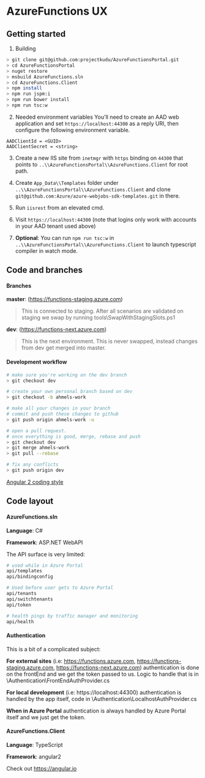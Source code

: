 # AzureFunctions UX

## Getting started

1. Building

 ``` bash
> git clone git@github.com:projectkudu/AzureFunctionsPortal.git
> cd AzureFunctionsPortal
> nuget restore
> msbuild AzureFunctions.sln
> cd AzureFunctions.Client
> npm install
> npm run jspm:i
> npm run bower install
> npm run tsc:w
 ```

2. Needed environment variables
You'll need to create an AAD web application and set `https://localhost:44300` as a reply URI, then configure the following environment variable.

 ```
AADClientId = <GUID>
AADClientSecret = <string>
 ```

3. Create a new IIS site from `inetmgr` with `https` binding on `44300` that points to `..\\AzureFunctionsPortal\\AzureFunctions.Client` for root path.

4. Create `App_Data\\Templates` folder under `..\\AzureFunctionsPortal\\AzureFunctions.Client` and clone `git@github.com:Azure/azure-webjobs-sdk-templates.git` in there.

5. Run `iisrest` from an elevated cmd.

5. Visit `https://localhost:44300` (note that logins only work with accounts in your AAD tenant used above)

6. **Optional**: You can run `npm run tsc:w` in `..\\AzureFunctionsPortal\\AzureFunctions.Client` to launch typescript compiler in watch mode.


## Code and branches

#### Branches
**master**: (https://functions-staging.azure.com)
> This is connected to staging. After all scenarios are validated on staging we swap by running  tools\SwapWithStagingSlots.ps1

**dev**: (https://functions-next.azure.com)
> This is the next environment. This is never swapped, instead changes from dev get merged into master.

#### Development workflow

``` bash
# make sure you're working on the dev branch
> git checkout dev

# create your own personal branch based on dev
> git checkout -b ahmels-work

# make all your changes in your branch
# commit and push these changes to github
> git push origin ahmels-work -u

# open a pull request.
# once everything is good, merge, rebase and push
> git checkout dev
> git merge ahmels-work
> git pull --rebase

# fix any conflicts
> git push origin dev
```

[Angular 2 coding style](https://angular.io/styleguide)

## Code layout

#### AzureFunctions.sln

**Language**: C#

**Framework**: ASP.NET WebAPI

The API surface is very limited:

``` bash
# used while in Azure Portal
api/templates
api/bindingconfig

# Used before user gets to Azure Portal
api/tenants
api/switchtenants
api/token

# health pings by traffic manager and monitoring
api/health
```

#### Authentication

This is a bit of a complicated subject:

**For external sites** (i.e: https://functions.azure.com, https://functions-staging.azure.com, https://functions-next.azure.com) authentication is done on the frontEnd and we get the token passed to us. Logic to handle that is in \Authentication\FrontEndAuthProvider.cs

**For local development** (i.e: https://localhost:44300) authentication is handled by the app itself, code in \Authentication\LocalhostAuthProvider.cs

**When in Azure Portal** authentication is always handled by Azure Portal itself and we just get the token.

#### AzureFunctions.Client

**Language**: TypeScript

**Framework**: angular2

Check out https://angular.io